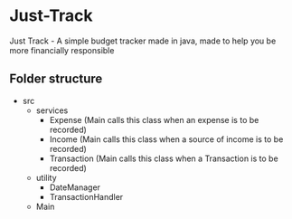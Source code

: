 # Just-Track
Just Track - A simple budget tracker made in java, made to help you be more financially responsible

## Folder structure
- src
    - services
        - Expense (Main calls this class when an expense is to be recorded)
        - Income (Main calls this class when a source of income is to be recorded)
        - Transaction (Main calls this class when a Transaction is to be recorded)
    - utility
        - DateManager
        - TransactionHandler
    - Main
